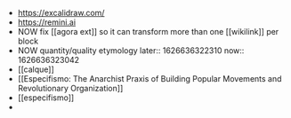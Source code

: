 - https://excalidraw.com/
- https://remini.ai
- NOW fix [[agora ext]] so it can transform more than one [[wikilink]] per block
- NOW quantity/quality etymology
  later:: 1626636322310
  now:: 1626636323042
- [[calque]]
- [[Especifismo: The Anarchist Praxis of Building Popular Movements and Revolutionary Organization]]
- [[especifismo]]
-